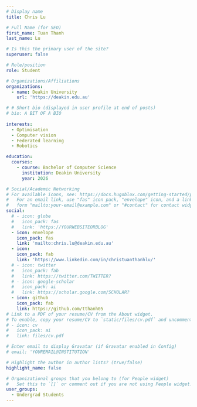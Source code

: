 ```yaml
---
# Display name
title: Chris Lu 

# Full Name (for SEO)
first_name: Tuan Thanh
last_name: Lu

# Is this the primary user of the site?
superuser: false

# Role/position
role: Student

# Organizations/Affiliations
organizations:
  - name: Deakin University
    url: 'https://deakin.edu.au'

# # Short bio (displayed in user profile at end of posts)
# bio: A BIT OF A BIO 
 
interests:
  - Optimisation 
  - Computer vision
  - Federated learning
  - Robotics

education:
  courses:
    - course: Bachelor of Computer Science
      institution: Deakin University
      year: 2026

# Social/Academic Networking
# For available icons, see: https://docs.hugoblox.com/getting-started/page-builder/#icons
#   For an email link, use "fas" icon pack, "envelope" icon, and a link in the
#   form "mailto:your-email@example.com" or "#contact" for contact widget.
social:
  # - icon: globe
  #   icon_pack: fas
  #   link: 'https://YOURWEBSITEORBLOG'
  - icon: envelope
    icon_pack: fas
    link: 'mailto:chris.lu@deakin.edu.au'
  - icon: 
    icon_pack: fab
    link: 'https://www.linkedin.com/in/christuanthanhlu/'
  # - icon: twitter
  #   icon_pack: fab
  #   link: https://twitter.com/TWITTER?
  # - icon: google-scholar
  #   icon_pack: ai
  #   link: https://scholar.google.com/SCHOLAR?
  - icon: github
    icon_pack: fab
    link: https://github.com/tthanh05
# Link to a PDF of your resume/CV from the About widget.
# To enable, copy your resume/CV to `static/files/cv.pdf` and uncomment the lines below.
# - icon: cv
#   icon_pack: ai
#   link: files/cv.pdf

# Enter email to display Gravatar (if Gravatar enabled in Config)
# email: 'YOUREMAIL@INSTITUTION'

# Highlight the author in author lists? (true/false)
highlight_name: false

# Organizational groups that you belong to (for People widget)
#   Set this to `[]` or comment out if you are not using People widget.
user_groups:
  - Undergrad Students
---
```

